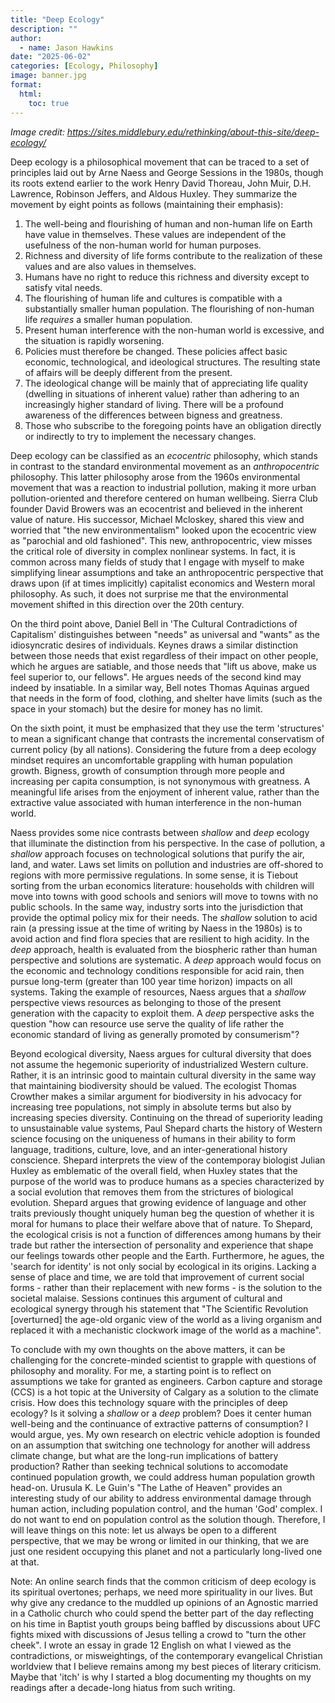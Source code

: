 ```yaml
---
title: "Deep Ecology"
description: ""
author:
  - name: Jason Hawkins
date: "2025-06-02"
categories: [Ecology, Philosophy]
image: banner.jpg
format: 
  html:
    toc: true
---
```


*Image credit: https://sites.middlebury.edu/rethinking/about-this-site/deep-ecology/*

Deep ecology is a philosophical movement that can be traced to a set of principles laid out by Arne Naess and George Sessions in the 1980s, though its roots extend earlier to the work Henry David Thoreau, John Muir, D.H. Lawrence, Robinson Jeffers, and Aldous Huxley. They summarize the movement by eight points as follows (maintaining their emphasis):
1. The well-being and flourishing of human and non-human life on Earth have value in themselves. These values are independent of the usefulness of the non-human world for human purposes.
2. Richness and diversity of life forms contribute to the realization of these values and are also values in themselves.
3. Humans have no right to reduce this richness and diversity except to satisfy vital needs.
4. The flourishing of human life and cultures is compatible with a substantially smaller human population. The flourishing of non-human life *requires* a smaller human population.
5. Present human interference with the non-human world is excessive, and the situation is rapidly worsening.
6. Policies must therefore be changed. These policies affect basic economic, technological, and ideological structures. The resulting state of affairs will be deeply different from the present.
7. The ideological change will be mainly that of appreciating life quality (dwelling in situations of inherent value) rather than adhering to an increasingly higher standard of living. There will be a profound awareness of the differences between bigness and greatness.
8. Those who subscribe to the foregoing points have an obligation directly or indirectly to try to implement the necessary changes.

Deep ecology can be classified as an *ecocentric* philosophy, which stands in contrast to the standard environmental movement as an *anthropocentric* philosophy. This latter philosophy arose from the 1960s environmental movement that was a reaction to industrial pollution, making it more urban pollution-oriented and therefore centered on human wellbeing. Sierra Club founder David Browers was an ecocentrist and believed in the inherent value of nature. His successor, Michael Mcloskey, shared this view and worried that "the new environmentalism" looked upon the ecocentric view as "parochial and old fashioned". This new, anthropocentric, view misses the critical role of diversity in complex nonlinear systems. In fact, it is common across many fields of study that I engage with myself to make simplifying linear assumptions and take an anthropocentric perspective that draws upon (if at times implicitly) capitalist economics and Western moral philosophy. As such, it does not surprise me that the environmental movement shifted in this direction over the 20th century.

On the third point above, Daniel Bell in 'The Cultural Contradictions of Capitalism' distinguishes between "needs" as universal and "wants" as the idiosyncratic desires of individuals. Keynes draws a similar distinction between those needs that exist regardless of their impact on other people, which he argues are satiable, and those needs that "lift us above, make us feel superior to, our fellows". He argues needs of the second kind may indeed by insatiable. In a similar way, Bell notes Thomas Aquinas argued that needs in the form of food, clothing, and shelter have limits (such as the space in your stomach) but the desire for money has no limit.

On the sixth point, it must be emphasized that they use the term 'structures' to mean a significant change that contrasts the incremental conservatism of current policy (by all nations). Considering the future from a deep ecology mindset requires an uncomfortable grappling with human population growth. Bigness, growth of consumption through more people and increasing per capita consumption, is not synonymous with greatness. A meaningful life arises from the enjoyment of inherent value, rather than the extractive value associated with human interference in the non-human world.

Naess provides some nice contrasts between *shallow* and *deep* ecology that illuminate the distinction from his perspective. In the case of pollution, a *shallow* approach focuses on technological solutions that purify the air, land, and water. Laws set limits on pollution and industries are off-shored to regions with more permissive regulations. In some sense, it is Tiebout sorting from the urban economics literature: households with children will move into towns with good schools and seniors will move to towns with no public schools. In the same way, industry sorts into the jurisdiction that provide the optimal policy mix for their needs. The *shallow* solution to acid rain (a pressing issue at the time of writing by Naess in the 1980s) is to avoid action and find flora species that are resilient to high acidity. In the *deep* approach, health is evaluated from the biospheric rather than human perspective and solutions are systematic. A *deep* approach would focus on the economic and technology conditions responsible for acid rain, then pursue long-term (greater than 100 year time horizon) impacts on all systems. Taking the example of resources, Naess argues that a *shallow* perspective views resources as belonging to those of the present generation with the capacity to exploit them. A *deep* perspective asks the question "how can resource use serve the quality of life rather the economic standard of living as generally promoted by consumerism"?

Beyond ecological diversity, Naess argues for cultural diversity that does not assume the hegemonic superiority of industrialized Western culture. Rather, it is an intrinsic good to maintain cultural diversity in the same way that maintaining biodiversity should be valued. The ecologist Thomas Crowther makes a similar argument for biodiversity in his advocacy for increasing tree populations, not simply in absolute terms but also by increasing species diversity. Continuing on the thread of superiority leading to unsustainable value systems, Paul Shepard charts the history of Western science focusing on the uniqueness of humans in their ability to form language, traditions, culture, love, and an inter-generational history conscience. Shepard interprets the view of the contemporay biologist Julian Huxley as emblematic of the overall field, when Huxley states that the purpose of the world was to produce humans as a species characterized by a social evolution that removes them from the strictures of biological evolution. Shepard argues that growing evidence of language and other traits previously thought uniquely human beg the question of whether it is moral for humans to place their welfare above that of nature. To Shepard, the ecological crisis is not a function of differences among humans by their trade but rather the intersection of personality and experience that shape our feelings towards other people and the Earth. Furthermore, he agues, the 'search for identity' is not only social by ecological in its origins. Lacking a sense of place and time, we are told that improvement of current social forms - rather than their replacement with new forms - is the solution to the societal malaise. Sessions continues this argument of cultural and ecological synergy through his statement that "The Scientific Revolution [overturned] the age-old organic view of the world as a living organism and replaced it with a mechanistic clockwork image of the world as a machine".

To conclude with my own thoughts on the above matters, it can be challenging for the concrete-minded scientist to grapple with questions of philosophy and morality. For me, a starting point is to reflect on assumptions we take for granted as engineers. Carbon capture and storage (CCS) is a hot topic at the University of Calgary as a solution to the climate crisis. How does this technology square with the principles of deep ecology? Is it solving a *shallow* or a *deep* problem? Does it center human well-being and the continuance of extractive patterns of consumption? I would argue, yes. My own research on electric vehicle adoption is founded on an assumption that switching one technology for another will address climate change, but what are the long-run implications of battery production? Rather than seeking technical solutions to accomodate continued population growth, we could address human population growth head-on. Urusula K. Le Guin's "The Lathe of Heaven" provides an interesting study of our ability to address environmental damage through human action, including population control, and the human 'God' complex. I do not want to end on population control as the solution though. Therefore, I will leave things on this note: let us always be open to a different perspective, that we may be wrong or limited in our thinking, that we are just one resident occupying this planet and not a particularly long-lived one at that.

Note: An online search finds that the common criticism of deep ecology is its spiritual overtones; perhaps, we need more spirituality in our lives. But why give any credance to the muddled up opinions of an Agnostic married in a Catholic church who could spend the better part of the day reflecting on his time in Baptist youth groups being baffled by discussions about UFC fights mixed with discussions of Jesus telling a crowd to "turn the other cheek". I wrote an essay in grade 12 English on what I viewed as the contradictions, or misweightings, of the contemporary evangelical Christian worldview that I believe remains among my best pieces of literary criticism. Maybe that 'itch' is why I started a blog documenting my thoughts on my readings after a decade-long hiatus from such writing.